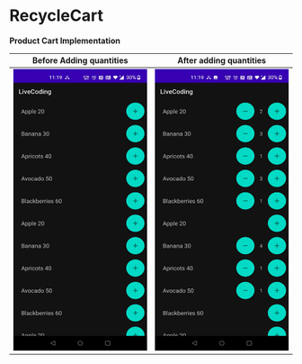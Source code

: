 # RecycleCart

**Product Cart Implementation**

| Before Adding quantities | After adding quantities |
:--------------------:|:-------------------------:
| <img src = "https://github.com/Swapnil7000/ProductRecyclerView/blob/main/Screenshots/Before_adding.jpg" width="300" height="500"/>|<img src = "https://github.com/Swapnil7000/ProductRecyclerView/blob/main/Screenshots/After_adding.jpg" width="300" height="500"/>
